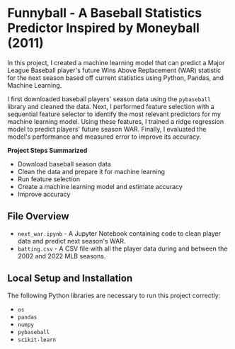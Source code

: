 # Funnyball - A Baseball Statistics Predictor Inspired by Moneyball (2011)
In this project, I created a machine learning model that can predict a Major League Baseball player's future Wins Above Replacement (WAR) statistic for the next season based off current statistics using Python, Pandas, and Machine Learning.

I first downloaded baseball players' season data using the `pybaseball` library and cleaned the data. Next, I performed feature selection with a sequential feature selector to identify the most relevant predictors for my machine learning model. Using these features, I trained a ridge regression model to predict players' future season WAR. Finally, I evaluated the model's performance and measured error to improve its accuracy.

**Project Steps Summarized**
* Download baseball season data
* Clean the data and prepare it for machine learning
* Run feature selection
* Create a machine learning model and estimate accuracy
* Improve accuracy

## File Overview
* `next_war.ipynb` - A Jupyter Notebook containing code to clean player data and predict next season's WAR.
* `batting.csv` - A CSV file with all the player data during and between the 2002 and 2022 MLB seasons.

## Local Setup and Installation
The following Python libraries are necessary to run this project correctly:
* `os`
* `pandas`
* `numpy`
* `pybaseball`
* `scikit-learn`
